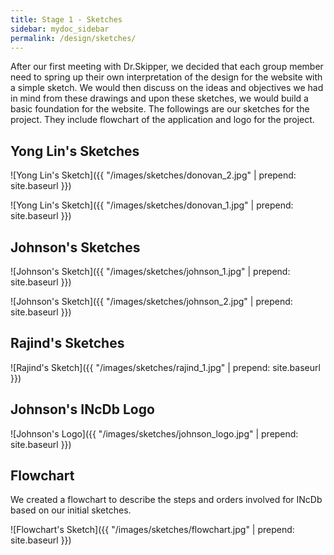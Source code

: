 ```yaml
---
title: Stage 1 - Sketches
sidebar: mydoc_sidebar
permalink: /design/sketches/
---
```


After our first meeting with Dr.Skipper, we decided that each group member need to spring up their own interpretation of the design for the website with a simple sketch. We would then discuss on the ideas and objectives we had in mind from these drawings and upon these sketches, we would build a basic foundation for the website. The followings are our sketches for the project. They include flowchart of the application and logo for the project.

## Yong Lin's Sketches

![Yong Lin's Sketch]({{ "/images/sketches/donovan_2.jpg" | prepend: site.baseurl }}) 

![Yong Lin's Sketch]({{ "/images/sketches/donovan_1.jpg" | prepend: site.baseurl }}) 

## Johnson's Sketches

![Johnson's Sketch]({{ "/images/sketches/johnson_1.jpg" | prepend: site.baseurl }}) 

![Johnson's Sketch]({{ "/images/sketches/johnson_2.jpg" | prepend: site.baseurl }}) 

## Rajind's Sketches

![Rajind's Sketch]({{ "/images/sketches/rajind_1.jpg" | prepend: site.baseurl }})  

## Johnson's INcDb Logo

![Johnson's Logo]({{ "/images/sketches/johnson_logo.jpg" | prepend: site.baseurl }})

## Flowchart

We created a flowchart to describe the steps and orders involved for INcDb based on our initial sketches.

![Flowchart's Sketch]({{ "/images/sketches/flowchart.jpg" | prepend: site.baseurl }})